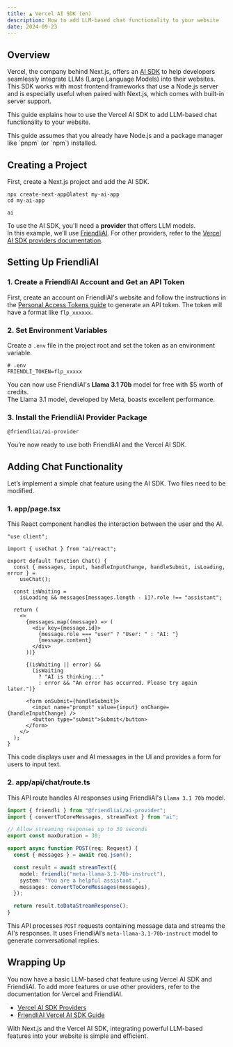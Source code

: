 ```yaml
---
title: ▲ Vercel AI SDK (en)
description: How to add LLM-based chat functionality to your website
date: 2024-09-23
---
```


## Overview

Vercel, the company behind Next.js, offers an [AI SDK](https://sdk.vercel.ai/) to help developers seamlessly integrate LLMs (Large Language Models) into their websites.  
This SDK works with most frontend frameworks that use a Node.js server and is especially useful when paired with Next.js, which comes with built-in server support.

This guide explains how to use the Vercel AI SDK to add LLM-based chat functionality to your website.

<Callout>
This guide assumes that you already have Node.js and a package manager like `pnpm` (or `npm`) installed.
</Callout>

## Creating a Project

First, create a Next.js project and add the AI SDK.

```package-install
npx create-next-app@latest my-ai-app
cd my-ai-app
```

```package-install
ai
```

To use the AI SDK, you'll need a **provider** that offers LLM models.  
In this example, we’ll use [FriendliAI](https://friendli.ai/). For other providers, refer to the [Vercel AI SDK providers documentation](https://sdk.vercel.ai/providers/ai-sdk-providers).

## Setting Up FriendliAI

### 1. Create a FriendliAI Account and Get an API Token

First, create an account on FriendliAI's website and follow the instructions in the [Personal Access Tokens guide](https://docs.friendli.ai/guides/personal_access_tokens) to generate an API token. The token will have a format like `flp_xxxxxx`.

### 2. Set Environment Variables

Create a `.env` file in the project root and set the token as an environment variable.

```text title=".env"
# .env
FRIENDLI_TOKEN=flp_xxxxx
```

You can now use FriendliAI's **Llama 3.1 70b** model for free with $5 worth of credits.  
The Llama 3.1 model, developed by Meta, boasts excellent performance.

### 3. Install the FriendliAI Provider Package

```package-install
@friendliai/ai-provider
```

You’re now ready to use both FriendliAI and the Vercel AI SDK.

## Adding Chat Functionality

Let’s implement a simple chat feature using the AI SDK. Two files need to be modified.

### 1. app/page.tsx

This React component handles the interaction between the user and the AI.

```tsx
"use client";

import { useChat } from "ai/react";

export default function Chat() {
  const { messages, input, handleInputChange, handleSubmit, isLoading, error } =
    useChat();

  const isWaiting =
    isLoading && messages[messages.length - 1]?.role !== "assistant";

  return (
    <>
      {messages.map((message) => (
        <div key={message.id}>
          {message.role === "user" ? "User: " : "AI: "}
          {message.content}
        </div>
      ))}

      {(isWaiting || error) &&
        (isWaiting
          ? "AI is thinking..."
          : error && "An error has occurred. Please try again later.")}

      <form onSubmit={handleSubmit}>
        <input name="prompt" value={input} onChange={handleInputChange} />
        <button type="submit">Submit</button>
      </form>
    </>
  );
}
```

This code displays user and AI messages in the UI and provides a form for users to input text.

### 2. app/api/chat/route.ts

This API route handles AI responses using FriendliAI's `Llama 3.1 70b` model.

```ts
import { friendli } from "@friendliai/ai-provider";
import { convertToCoreMessages, streamText } from "ai";

// Allow streaming responses up to 30 seconds
export const maxDuration = 30;

export async function POST(req: Request) {
  const { messages } = await req.json();

  const result = await streamText({
    model: friendli("meta-llama-3.1-70b-instruct"),
    system: "You are a helpful assistant.",
    messages: convertToCoreMessages(messages),
  });

  return result.toDataStreamResponse();
}
```

This API processes `POST` requests containing message data and streams the AI's responses. It uses FriendliAI’s `meta-llama-3.1-70b-instruct` model to generate conversational replies.

## Wrapping Up

You now have a basic LLM-based chat feature using Vercel AI SDK and FriendliAI. To add more features or use other providers, refer to the documentation for Vercel and FriendliAI.

- [Vercel AI SDK Providers](https://sdk.vercel.ai/providers/ai-sdk-providers)
- [FriendliAI Vercel AI SDK Guide](https://docs.friendli.ai/sdk/integrations/vercel-ai-sdk)

With Next.js and the Vercel AI SDK, integrating powerful LLM-based features into your website is simple and efficient.
